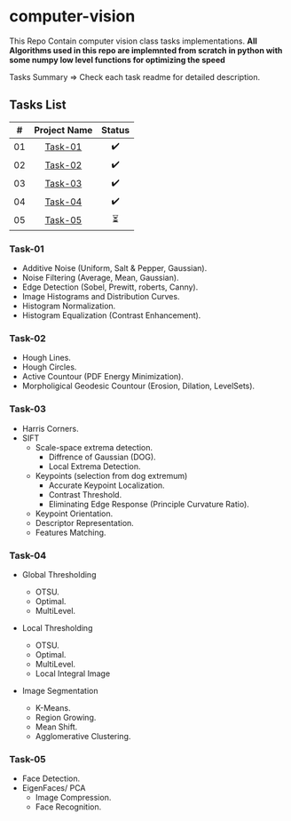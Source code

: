 # computer-vision

This Repo Contain computer vision class tasks implementations.
**All Algorithms used in this repo are implemnted from scratch in python with some numpy low level functions for optimizing the speed**

Tasks Summary => Check each task readme for detailed description.

## Tasks List
|  # |                                       Project Name                                       |          Status          |
|:--:|:----------------------------------------------------------------------------------------:|:------------------------:|
| 01 |          [Task-01](https://github.com/GP-TEAM-SBME/computer-vision/tree/main/assignment-1-cv-2022-sbe-404-team_10)          |    ✔️    |
| 02 |          [Task-02](https://github.com/GP-TEAM-SBME/computer-vision/tree/main/assignment-2-cv-2022-sbe-404-team_10)          |    ✔️    |
| 03 |          [Task-03](https://github.com/GP-TEAM-SBME/computer-vision/tree/main/assignment-3-cv-2022-sbe-404-team_10)          |    ✔️    |
| 04 |          [Task-04](https://github.com/GP-TEAM-SBME/computer-vision/tree/main/assignment-4-cv-2022-sbe-404-team_10)          |    ✔️    |
| 05 |          [Task-05]()              |   ⏳     |


### Task-01
- Additive Noise (Uniform, Salt & Pepper, Gaussian).
- Noise Filtering (Average, Mean, Gaussian).
- Edge Detection (Sobel, Prewitt, roberts, Canny).
- Image Histograms and Distribution Curves. 
- Histogram Normalization.
- Histogram Equalization (Contrast Enhancement).

### Task-02
- Hough Lines.
- Hough Circles.
- Active Countour (PDF Energy Minimization).
- Morpholigical Geodesic Countour (Erosion, Dilation, LevelSets).

### Task-03
- Harris Corners.
- SIFT 
    - Scale-space extrema detection.
        -  Diffrence of Gaussian (DOG).
        -  Local Extrema Detection.
    -  Keypoints (selection from dog extremum)
        - Accurate Keypoint Localization.
        - Contrast Threshold.
        -  Eliminating Edge Response (Principle Curvature Ratio).
    - Keypoint Orientation.
    - Descriptor Representation.
    - Features Matching.

### Task-04
- Global Thresholding
    - OTSU.
    - Optimal.
    - MultiLevel.

- Local Thresholding
    - OTSU.
    - Optimal.
    - MultiLevel.
    - Local Integral Image

- Image Segmentation
    - K-Means.
    - Region Growing.
    - Mean Shift.
    - Agglomerative Clustering.       


### Task-05
- Face Detection.
- EigenFaces/ PCA
    - Image Compression.  
    - Face Recognition.    









